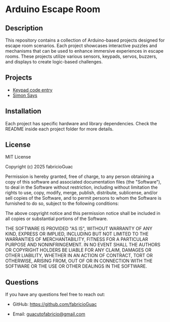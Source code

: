 # Arduino Escape Room

## Description 

This repository contains a collection of Arduino-based projects designed for escape room scenarios. Each project showcases interactive puzzles and mechanisms that can be used to enhance immersive experiences in escape rooms. These projects utilize various sensors, keypads, servos, buzzers, and displays to create logic-based challenges.

## Projects

* [Keypad code entry](./keypad_code_entry/)
* [Simon Says](./simon_says/)

## Installation

Each project has specific hardware and library dependencies. Check the README inside each project folder for more details.

## License

MIT License

Copyright (c) 2025 fabricioGuac

Permission is hereby granted, free of charge, to any person obtaining a copy of this software and associated documentation files (the "Software"), to deal in the Software without restriction, including without limitation the rights to use, copy, modify, merge, publish, distribute, sublicense, and/or sell copies of the Software, and to permit persons to whom the Software is furnished to do so, subject to the following conditions:

The above copyright notice and this permission notice shall be included in all copies or substantial portions of the Software.

THE SOFTWARE IS PROVIDED "AS IS", WITHOUT WARRANTY OF ANY KIND, EXPRESS OR IMPLIED, INCLUDING BUT NOT LIMITED TO THE WARRANTIES OF MERCHANTABILITY, FITNESS FOR A PARTICULAR PURPOSE AND NONINFRINGEMENT. IN NO EVENT SHALL THE AUTHORS OR COPYRIGHT HOLDERS BE LIABLE FOR ANY CLAIM, DAMAGES OR OTHER LIABILITY, WHETHER IN AN ACTION OF CONTRACT, TORT OR OTHERWISE, ARISING FROM, OUT OF OR IN CONNECTION WITH THE SOFTWARE OR THE USE OR OTHER DEALINGS IN THE SOFTWARE.

## Questions

If you have any questions feel free to reach out:

* GitHub: https://github.com/fabricioGuac

* Email: guacutofabricio@gmail.com